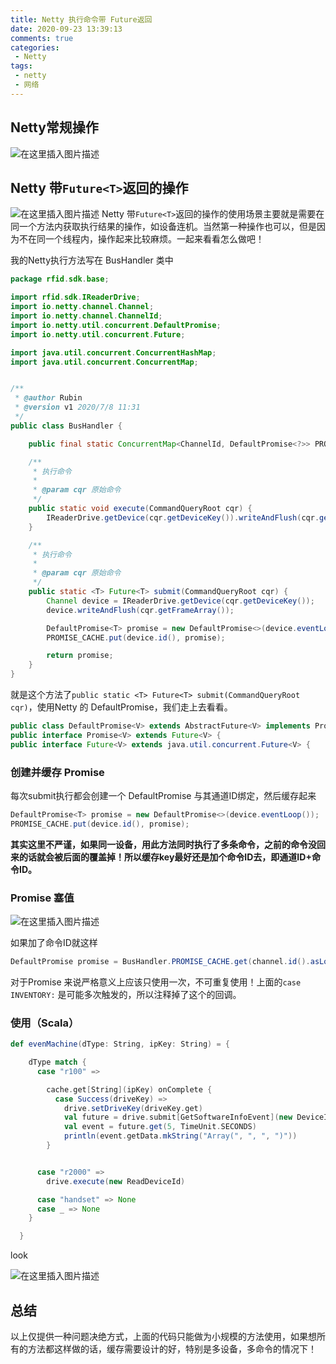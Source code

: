 ```yaml
---
title: Netty 执行命令带 Future返回
date: 2020-09-23 13:39:13
comments: true
categories:
 - Netty
tags: 
 - netty
 - 网络
---
```

## Netty常规操作
![在这里插入图片描述](https://img-blog.csdnimg.cn/2020092313002714.png?x-oss-process=image/watermark,type_ZmFuZ3poZW5naGVpdGk,shadow_10,text_aHR0cHM6Ly9ibG9nLmNzZG4ubmV0L0dNaW5nWmhvdQ==,size_16,color_FFFFFF,t_70#pic_center)
## Netty 带`Future<T>`返回的操作
![在这里插入图片描述](https://img-blog.csdnimg.cn/20200923130647321.png?x-oss-process=image/watermark,type_ZmFuZ3poZW5naGVpdGk,shadow_10,text_aHR0cHM6Ly9ibG9nLmNzZG4ubmV0L0dNaW5nWmhvdQ==,size_16,color_FFFFFF,t_70#pic_center)
Netty 带`Future<T>`返回的操作的使用场景主要就是需要在同一个方法内获取执行结果的操作，如设备连机。当然第一种操作也可以，但是因为不在同一个线程内，操作起来比较麻烦。一起来看看怎么做吧！

我的Netty执行方法写在 BusHandler 类中

```java
package rfid.sdk.base;

import rfid.sdk.IReaderDrive;
import io.netty.channel.Channel;
import io.netty.channel.ChannelId;
import io.netty.util.concurrent.DefaultPromise;
import io.netty.util.concurrent.Future;

import java.util.concurrent.ConcurrentHashMap;
import java.util.concurrent.ConcurrentMap;


/**
 * @author Rubin
 * @version v1 2020/7/8 11:31
 */
public class BusHandler {

    public final static ConcurrentMap<ChannelId, DefaultPromise<?>> PROMISE_CACHE = new ConcurrentHashMap<>();

    /**
     * 执行命令
     *
     * @param cqr 原始命令
     */
    public static void execute(CommandQueryRoot cqr) {
        IReaderDrive.getDevice(cqr.getDeviceKey()).writeAndFlush(cqr.getFrameArray());
    }

    /**
     * 执行命令
     *
     * @param cqr 原始命令
     */
    public static <T> Future<T> submit(CommandQueryRoot cqr) {
        Channel device = IReaderDrive.getDevice(cqr.getDeviceKey());
        device.writeAndFlush(cqr.getFrameArray());

        DefaultPromise<T> promise = new DefaultPromise<>(device.eventLoop());
        PROMISE_CACHE.put(device.id(), promise);

        return promise;
    }
}
```
就是这个方法了`public static <T> Future<T> submit(CommandQueryRoot cqr)`，使用Netty 的 DefaultPromise，我们走上去看看。

```java
public class DefaultPromise<V> extends AbstractFuture<V> implements Promise<V> {
public interface Promise<V> extends Future<V> {
public interface Future<V> extends java.util.concurrent.Future<V> {
```
### 创建并缓存 Promise
每次submit执行都会创建一个 DefaultPromise 与其通道ID绑定，然后缓存起来

```java
DefaultPromise<T> promise = new DefaultPromise<>(device.eventLoop());
PROMISE_CACHE.put(device.id(), promise);
```
**其实这里不严谨，如果同一设备，用此方法同时执行了多条命令，之前的命令没回来的话就会被后面的覆盖掉！所以缓存key最好还是加个命令ID去，即通道ID+命令ID。**

### Promise 塞值
![在这里插入图片描述](https://img-blog.csdnimg.cn/20200923132359900.png?x-oss-process=image/watermark,type_ZmFuZ3poZW5naGVpdGk,shadow_10,text_aHR0cHM6Ly9ibG9nLmNzZG4ubmV0L0dNaW5nWmhvdQ==,size_16,color_FFFFFF,t_70#pic_center)

如果加了命令ID就这样

```java
DefaultPromise promise = BusHandler.PROMISE_CACHE.get(channel.id().asLongText() + cmdType.name());
```
对于Promise 来说严格意义上应该只使用一次，不可重复使用！上面的`case INVENTORY:` 是可能多次触发的，所以注释掉了这个的回调。

### 使用（Scala）

```scala
def evenMachine(dType: String, ipKey: String) = {

    dType match {
      case "r100" =>

        cache.get[String](ipKey) onComplete {
          case Success(driveKey) =>
            drive.setDriveKey(driveKey.get)
            val future = drive.submit[GetSoftwareInfoEvent](new DeviceInfoQuery)
            val event = future.get(5, TimeUnit.SECONDS)
            println(event.getData.mkString("Array(", ", ", ")"))
        }


      case "r2000" =>
        drive.execute(new ReadDeviceId)

      case "handset" => None
      case _ => None
    }

  }
```
look

![在这里插入图片描述](https://img-blog.csdnimg.cn/20200923133339605.png?x-oss-process=image/watermark,type_ZmFuZ3poZW5naGVpdGk,shadow_10,text_aHR0cHM6Ly9ibG9nLmNzZG4ubmV0L0dNaW5nWmhvdQ==,size_16,color_FFFFFF,t_70#pic_center)

## 总结
以上仅提供一种问题决绝方式，上面的代码只能做为小规模的方法使用，如果想所有的方法都这样做的话，缓存需要设计的好，特别是多设备，多命令的情况下！
